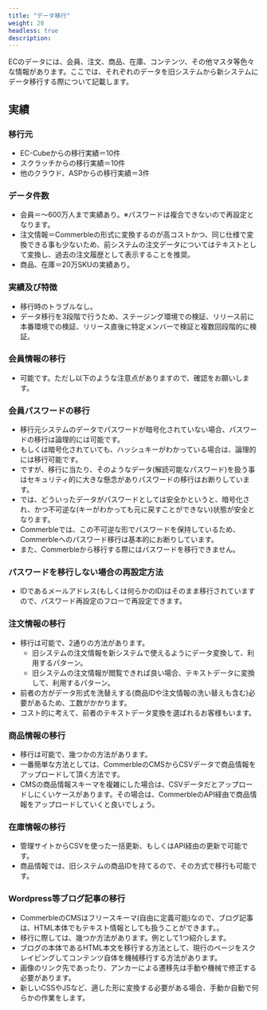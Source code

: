 ```yaml
---
title: "データ移行"
weight: 20
headless: true
description: 
---
```


ECのデータには、会員、注文、商品、在庫、コンテンツ、その他マスタ等色々な情報があります。ここでは、それぞれのデータを旧システムから新システムにデータ移行する際について記載します。

## 実績

### 移行元

- EC-Cubeからの移⾏実績＝10件
- スクラッチからの移⾏実績＝10件
- 他のクラウド、ASPからの移⾏実績＝3件

### データ件数

- 会員＝〜600万⼈まで実績あり。※パスワードは複合できないので再設定となります。
- 注⽂情報＝Commerbleの形式に変換するのが⾼コストかつ、同じ仕様で変換できる事も少ないため、前システムの注⽂データについてはテキストとして変換し、過去の注⽂履歴として表⽰することを推奨。
- 商品、在庫＝20万SKUの実績あり。

### 実績及び特徴

- 移⾏時のトラブルなし。
- データ移⾏を3段階で⾏うため、ステージング環境での検証、リリース前に本番環境での検証、リリース直後に特定メンバーで検証と複数回段階的に検証。


### 会員情報の移行

- 可能です。ただし以下のような注意点がありますので、確認をお願いします。

### 会員パスワードの移行

<!-- textlint-disable ja-technical-writing/no-doubled-joshi-->
- 移行元システムのデータでパスワードが暗号化されていない場合、パスワードの移行は論理的には可能です。
- もしくは暗号化されていても、ハッシュキーがわかっている場合は、論理的には移行可能です。
- ですが、移行に当たり、そのようなデータ(解読可能なパスワード)を扱う事はセキュリティ的に大きな懸念がありパスワードの移行はお断りしています。
- では、どういったデータがパスワードとしては安全かというと、暗号化され、かつ不可逆な(キーがわかっても元に戻すことができない)状態が安全となります。
- Commerbleでは、この不可逆な形でパスワードを保持しているため、Commerbleへのパスワード移行は基本的にお断りしています。
- また、Commerbleから移行する際にはパスワードを移行できません。
<!-- textlint-enable ja-technical-writing/no-doubled-joshi-->

### パスワードを移行しない場合の再設定方法

- IDであるメールアドレス(もしくは何らかのID)はそのまま移行されていますので、パスワード再設定のフローで再設定できます。

### 注文情報の移行

- 移行は可能で、2通りの方法があります。
    + 旧システムの注文情報を新システムで使えるようにデータ変換して、利用するパターン。
    + 旧システムの注文情報が閲覧できれば良い場合、テキストデータに変換して、利用するパターン。
- 前者の方がデータ形式を洗替えする(商品IDや注文情報の洗い替えも含む)必要があるため、工数がかかります。
- コスト的に考えて、前者のテキストデータ変換を選ばれるお客様もいます。

### 商品情報の移行

- 移行は可能で、幾つかの方法があります。
- 一番簡単な方法としては、CommerbleのCMSからCSVデータで商品情報をアップロードして頂く方法です。
- CMSの商品情報スキーマを複雑にした場合は、CSVデータだとアップロードしにくいケースがあります。その場合は、CommerbleのAPI経由で商品情報をアップロードしていくと良いでしょう。

### 在庫情報の移行

- 管理サイトからCSVを使った一括更新、もしくはAPI経由の更新で可能です。
- 商品情報では、旧システムの商品IDを持てるので、その方式で移行も可能です。

### Wordpress等ブログ記事の移行

- CommerbleのCMSはフリースキーマ(自由に定義可能)なので、ブログ記事は、HTML本体でもテキスト情報としても扱うことができます。[](詳しくは＊＊をご覧ください)。
- 移行に際しては、幾つか方法があります。例として1つ紹介します。
- ブログの本体であるHTML本文を移行する方法として、現行のページをスクレイピングしてコンテンツ自体を機械移行する方法があります。
- 画像のリンク先であったり、アンカーによる遷移先は手動や機械で修正する必要があります。
- 新しいCSSやJSなど、適した形に変換する必要がある場合、手動か自動で何らかの作業をします。
